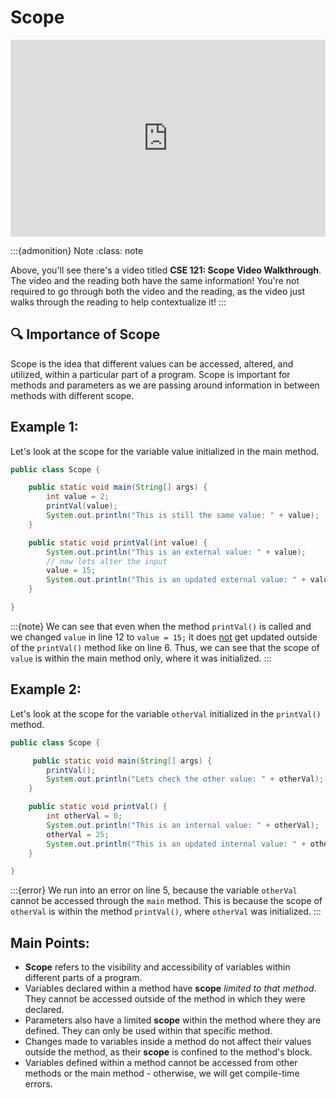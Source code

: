 # Scope

<div style="position: relative; padding-bottom: 62.5%; height: 0;">
    <iframe src="https://www.youtube.com/embed/re-bsXtmNQM?si=4sLwPRT-B6ibkGFx" frameborder="0" webkitallowfullscreen mozallowfullscreen allowfullscreen style="position: absolute; top: 0; left: 0; width: 100%; height: 100%;"></iframe>
</div>

:::{admonition} Note
:class: note

Above, you'll see there's a video titled **CSE 121: Scope Video Walkthrough**. The video and the reading both have the same information! You're not required to go through both the video and the reading, as the video just walks through the reading to help contextualize it!
:::

## 🔍 Importance of Scope

Scope is the idea that different values can be accessed, altered, and utilized, within a particular part of a program. Scope is important for methods and parameters as we are passing around information in between methods with different scope.



## Example 1: 

Let's look at the scope for the variable value  initialized in the main method.
```java
public class Scope {

    public static void main(String[] args) {
        int value = 2;
        printVal(value);
        System.out.println("This is still the same value: " + value);
    }

    public static void printVal(int value) {
        System.out.println("This is an external value: " + value);
        // now lets alter the input
        value = 15;
        System.out.println("This is an updated external value: " + value);
    }

}
```

:::{note}
We can see that even when the method `printVal()` is called and we changed `value` in line 12 to `value = 15;`  it does <ins>not</ins> get updated outside of the `printVal()` method like on line 6. Thus, we can see that the scope of `value` is within the main method only, where it was initialized. 
:::

## Example 2: 

Let's look at the scope for the variable `otherVal` initialized in the `printVal()` method.
```java
public class Scope {

     public static void main(String[] args) {
        printVal();
        System.out.println("Lets check the other value: " + otherVal);
    }

    public static void printVal() {
        int otherVal = 0;
        System.out.println("This is an internal value: " + otherVal);
        otherVal = 25;
        System.out.println("This is an updated internal value: " + otherVal);
    }

}
```

:::{error}
We run into an error on line 5, because the variable `otherVal` cannot be accessed through the `main` method. This is because the scope of `otherVal` is within the method `printVal()`, where `otherVal` was initialized. 
:::

## Main Points:

* **Scope** refers to the visibility and accessibility of variables within different parts of a program.
* Variables declared within a method have **scope** *limited to that method*. They cannot be accessed outside of the method in which they were declared.
* Parameters also have a limited **scope** within the method where they are defined. They can only be used within that specific method.
* Changes made to variables inside a method do not affect their values outside the method, as their **scope** is confined to the method's block.
* Variables defined within a method cannot be accessed from other methods or the main method - otherwise, we will get compile-time errors.
